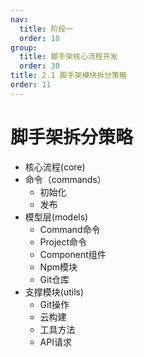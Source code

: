 ```yaml
---
nav:
  title: 阶段一
  order: 10
group:
  title: 脚手架核心流程开发
  order: 30
title: 2.1 脚手架模块拆分策略
order: 11
---
```


# 脚手架拆分策略

- 核心流程(core)
- 命令（commands）
  - 初始化
  - 发布
- 模型层(models)
  - Command命令
  - Project命令
  - Component组件
  - Npm模块
  - Git仓库
- 支撑模块(utils)
  - Git操作
  - 云构建
  - 工具方法
  - API请求